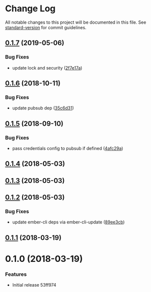 # Change Log

All notable changes to this project will be documented in this file. See [standard-version](https://github.com/conventional-changelog/standard-version) for commit guidelines.

<a name="0.1.7"></a>
## [0.1.7](https://github.com/knownasilya/ember-cli-deploy-gcloud-storage/compare/v0.1.6...v0.1.7) (2019-05-06)


### Bug Fixes

* update lock and security ([2f7e17a](https://github.com/knownasilya/ember-cli-deploy-gcloud-storage/commit/2f7e17a))



<a name="0.1.6"></a>
## [0.1.6](https://github.com/knownasilya/ember-cli-deploy-gcloud-storage/compare/v0.1.5...v0.1.6) (2018-10-11)


### Bug Fixes

* update pubsub dep ([35c6d31](https://github.com/knownasilya/ember-cli-deploy-gcloud-storage/commit/35c6d31))



<a name="0.1.5"></a>
## [0.1.5](https://github.com/knownasilya/ember-cli-deploy-gcloud-storage/compare/v0.1.4...v0.1.5) (2018-09-10)


### Bug Fixes

* pass credentials config to pubsub if defined ([4afc29a](https://github.com/knownasilya/ember-cli-deploy-gcloud-storage/commit/4afc29a))



<a name="0.1.4"></a>
## [0.1.4](https://github.com/knownasilya/ember-cli-deploy-gcloud-storage/compare/v0.1.3...v0.1.4) (2018-05-03)



<a name="0.1.3"></a>
## [0.1.3](https://github.com/knownasilya/ember-cli-deploy-gcloud-pubsub/compare/v0.1.2...v0.1.3) (2018-05-03)



<a name="0.1.2"></a>
## [0.1.2](https://github.com/knownasilya/ember-cli-deploy-gcloud-pubsub/compare/v0.1.1...v0.1.2) (2018-05-03)


### Bug Fixes

* update ember-cli deps via ember-cli-update ([89ee3cb](https://github.com/knownasilya/ember-cli-deploy-gcloud-pubsub/commit/89ee3cb))



<a name="0.1.1"></a>
## [0.1.1](https://github.com/knownasilya/ember-cli-deploy-gcloud-pubsub/compare/v0.1.0...v0.1.1) (2018-03-19)



<a name="0.1.0"></a>
# 0.1.0 (2018-03-19)


### Features

* Initial release 53ff974
